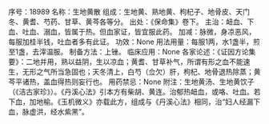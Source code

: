 序号：18989
名称：生地黄散
组成：生地黄、熟地黄、枸杞子、地骨皮、天门冬、黄耆、芍药、甘草、黄芩各等分。
出处：《保命集》卷下。
主治：衄血、下血、吐血、溺血，皆属于热。但血家证，皆宜服此药。
加减：脉微，身凉恶风，每服加桂半钱，吐血者多有此证。
功效：None
用法用量：每服1两，水1盏半，煎至1盏，去滓温服。
制备方法：上锉。
临床应用：None
各家论述：《证因方论集要》：二地并用，熟以益阴，生以凉血；黄耆、甘草补气，所谓有形之血不能速生，无形之气所当急固也；天冬清上，白芍（佥欠）肝，枸杞、地骨退热除蒸；黄芩平诸热，盖血得热则妄行也。
用药禁忌：None
附注：生地黄汤、生地黄饮子（《洁古家珍》）。《丹溪心法》引本方有柴胡、黄连。治郁热衄血，或咯、吐血。若下血，加地榆。《玉机微义》亦载此方，组成与《丹溪心法》相同，治“妇人经漏下血，脉虚洪，经水紫黑”。
